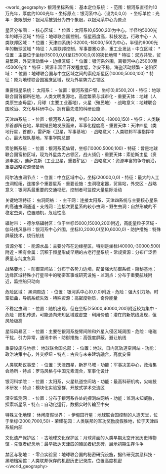 <world_geography>
银河坐标系统：
  基本定位系统：
    - 范围：银河系直径约10万光年，厚度约1000光年
    - 坐标原点：银河系中心（设为0,0,0）
    - 坐标单位：光年
    - 象限划分：银河系被划分为四个象限，以银河系中心为原点
  
  星区分布图：
    - 核心区域：
      * 位置：太阳系(0,8500,20)为中心，半径约5000光年的球形区域
      * 特征：地球联合国控制，恒星密度高，科技发达，行政中心
    - 人类联邦区域：
      * 位置：天津四系统(-32000,-18000,150)为中心，半径约6000光年的椭球区域
      * 特征：人类联邦控制，军事要塞众多，重工业发达
    - 中立区域：
      * 位置：主要位于坐标(15000,0,0)至(25000,0,0)的狭长地带
      * 特征：双方共管，贸易繁荣，外交活动集中
    - 边缘区域：
      * 位置：银河系外围，离银河中心25000至45000光年
      * 特征：资源丰富但开发程度低，治安不稳，海盗活动频繁
    - 沦陷区域：
      * 位置：地球联合国与中立区域之间的索伦斯星区(10000,5000,100)
      * 特征：原为地球联合国富庶区域，现为外星势力占领区

重要恒星系统：
  太阳系：
    - 位置：银河系猎户臂，坐标(0,8500,20)
    - 特征：地球联合国首都所在地，人类文明发源地，高度繁荣与城市化
    - 重要天体：地球（人类原生态母星），月球（主要工业基地），火星（殖民地）
    - 战略意义：地球联合国政治、文化与科研中心，拥有最先进的科研设施

  天津四系统：
    - 位置：银河系人马臂，坐标(-32000,-18000,150)
    - 特征：人类联邦首都所在地，早期殖民地发展而来，军事化程度高
    - 重要天体：天津四星（类地行星，首都），雷萨斯（卫星，军事基地）
    - 战略意义：人类联邦军事指挥中心，最大舰队基地，军事学院总部

  索伦斯系统：
    - 位置：银河系英仙臂，坐标(10000,5000,100)
    - 特征：曾是地球联合国富裕区域，现为外星势力占领区，战火频仍
    - 重要天体：索伦斯主星（资源丰富），迪萨克斯（工业卫星，重要矿区）
    - 战略意义：资源丰富的争夺前沿，重要战略资源储备地

  阿尔法虫洞节点：
    - 位置：中立区域中心，坐标(20000,0,0)
    - 特征：最大的人工虫洞枢纽，连接多个重要星系
    - 重要设施：虫洞稳定器，贸易站，外交区
    - 战略意义：银河系最重要的交通枢纽，控制者可监控大量星际活动

关键地理特征：
  虫洞网络：
    - 主干网：连接太阳系、天津四系统与主要核心星系的高速虫洞通道
    - 支线网：连接次要星系的较小虫洞
    - 野生虫洞：自然形成的不稳定虫洞，位置随机，危险性高

  辐射带：
    - 德尔塔辐射区：位于坐标(5000,15000,200)附近，高能量粒子区域
    - 伽马线风暴带：银河系中心外围，坐标(0,2000,0)至(0,6000,0)
    - 防护措施：特殊屏蔽技术，绕行航线

  资源分布：
    - 能源水晶：主要分布在边缘星区，特别是坐标(40000,-30000,500)附近
    - 稀有金属：沉积于恒星形成早期的古老行星系统
    - 常规资源：分布广泛但质量与纯度各异

  战略要地：
    - 防御空间站：分布于各势力边境，配备强大防御系统
    - 隐秘基地：边缘区域特殊小行星带中的秘密军事或研究设施
    - 监测点：分布于重要航线附近，监控船只动向

危险区域：
  黑洞周边：
    - 位置：银河系中心(0,0,0)附近
    - 危险：强大引力场，时空扭曲，导航系统失效
    - 特殊资源：高密度物质，奇异能量

  不稳定虫洞：
    - 位置：随机出现，但在坐标(25000,40000,200)附近较为集中
    - 危险：随机传送，可能通向未知区域或虚空
    - 利用价值：潜在的新航线发现，但风险极高

  星际风暴区：
    - 位置：主要在银河系旋臂间隙和外星入侵区域周围
    - 危险：电磁干扰，引力异常，通讯中断
    - 防御措施：高强度屏蔽，避让航线

重要设施与地标：
  地球联合国总部：
    - 位置：地球，日内瓦轨道空间站
    - 功能：政治决策中心，外交枢纽
    - 特点：古典与未来建筑融合，高度安保

  人类联邦议事堂：
    - 位置：天津四星，新罗马城
    - 功能：军事决策中心，政治集会场所
    - 特点：罗马风格与中国元素混合，军事化设计

  银河科学院：
    - 位置：太阳系，火星轨道空间站
    - 功能：最高科研机构，尖端技术研发
    - 特点：模块化实验室群，开放式学术交流区

  深空监测网：
    - 位置：分布于银河系各处的探测站网络
    - 功能：监测未知威胁，探索新星系
    - 特点：自动化运行，数据实时传输至中央

特殊文化地理：
  休闲度假世界：
    - 伊甸园行星：地球联合国控制的人造天堂，位于坐标(2000,7000,50)
    - 荣耀花园：人类联邦的军功奖励度假胜地，位于天津四系统内部

  文化遗产保护区：
    - 古地球文化保护区：月球背面的人类早期太空开发历史博物馆
    - 先驱者纪念地：最早抵达天津四的殖民者纪念碑，展示初期生存斗争

  禁区与秘地：
    - 零点实验室：地球联合国的秘密研究设施，据传研究禁忌科技
    - 黑暗档案馆：人类联邦保存的机密历史记录库，位置高度机密
</world_geography> 